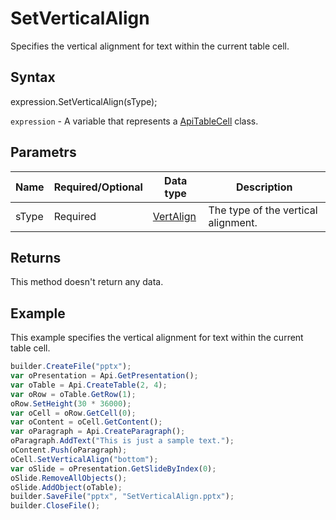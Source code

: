 # SetVerticalAlign

Specifies the vertical alignment for text within the current table cell.

## Syntax

expression.SetVerticalAlign(sType);

`expression` - A variable that represents a [ApiTableCell](../ApiTableCell.md) class.

## Parametrs

| **Name** | **Required/Optional** | **Data type** | **Description** |
| ------------- | ------------- | ------------- | ------------- |
| sType | Required | [VertAlign](../../../Enumerations/VertAlign.md) | The type of the vertical alignment. |

## Returns

This method doesn't return any data.

## Example

This example specifies the vertical alignment for text within the current table cell.

```javascript
builder.CreateFile("pptx");
var oPresentation = Api.GetPresentation();
var oTable = Api.CreateTable(2, 4);
var oRow = oTable.GetRow(1);
oRow.SetHeight(30 * 36000);
var oCell = oRow.GetCell(0);
var oContent = oCell.GetContent();
var oParagraph = Api.CreateParagraph();
oParagraph.AddText("This is just a sample text.");
oContent.Push(oParagraph);
oCell.SetVerticalAlign("bottom");
var oSlide = oPresentation.GetSlideByIndex(0);
oSlide.RemoveAllObjects();
oSlide.AddObject(oTable);
builder.SaveFile("pptx", "SetVerticalAlign.pptx");
builder.CloseFile();
```